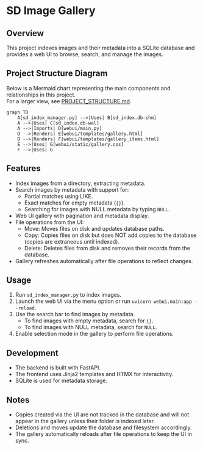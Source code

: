 # SD Image Gallery

## Overview

This project indexes images and their metadata into a SQLite database and provides a web UI to browse, search, and manage the images.

## Project Structure Diagram

Below is a Mermaid chart representing the main components and relationships in this project.  
For a larger view, see [PROJECT_STRUCTURE.md](PROJECT_STRUCTURE.md).

```mermaid
graph TD
    A[sd_index_manager.py] -->|Uses| B[sd_index.db-shm]
    A -->|Uses| C[sd_index.db-wal]
    A -->|Imports| D[webui/main.py]
    D -->|Renders| E[webui/templates/gallery.html]
    D -->|Renders| F[webui/templates/gallery_items.html]
    E -->|Uses| G[webui/static/gallery.css]
    F -->|Uses| G
```
## Features

- Index images from a directory, extracting metadata.
- Search images by metadata with support for:
  - Partial matches using LIKE.
  - Exact matches for empty metadata (`{}`).
  - Searching for images with NULL metadata by typing `NULL`.
- Web UI gallery with pagination and metadata display.
- File operations from the UI:
  - Move: Moves files on disk and updates database paths.
  - Copy: Copies files on disk but does NOT add copies to the database (copies are extraneous until indexed).
  - Delete: Deletes files from disk and removes their records from the database.
- Gallery refreshes automatically after file operations to reflect changes.

## Usage

1. Run `sd_index_manager.py` to index images.
2. Launch the web UI via the menu option or run `uvicorn webui.main:app --reload`.
3. Use the search bar to find images by metadata.
   - To find images with empty metadata, search for `{}`.
   - To find images with NULL metadata, search for `NULL`.
4. Enable selection mode in the gallery to perform file operations.

## Development

- The backend is built with FastAPI.
- The frontend uses Jinja2 templates and HTMX for interactivity.
- SQLite is used for metadata storage.

## Notes

- Copies created via the UI are not tracked in the database and will not appear in the gallery unless their folder is indexed later.
- Deletions and moves update the database and filesystem accordingly.
- The gallery automatically reloads after file operations to keep the UI in sync.

